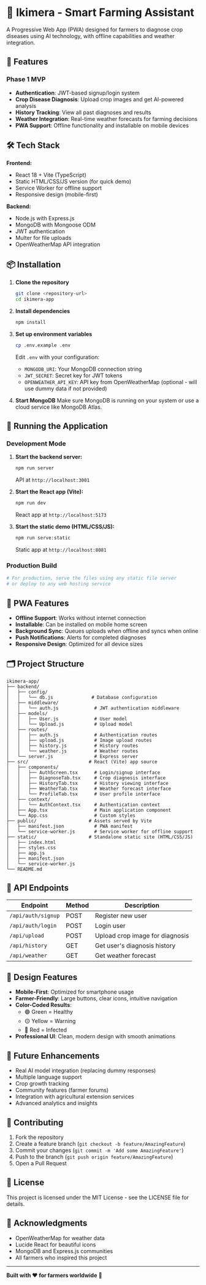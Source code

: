 # 🌾 Ikimera - Smart Farming Assistant

A Progressive Web App (PWA) designed for farmers to diagnose crop diseases using AI technology, with offline capabilities and weather integration.

## 🚀 Features

### Phase 1 MVP
- **Authentication**: JWT-based signup/login system
- **Crop Disease Diagnosis**: Upload crop images and get AI-powered analysis
- **History Tracking**: View all past diagnoses and results
- **Weather Integration**: Real-time weather forecasts for farming decisions
- **PWA Support**: Offline functionality and installable on mobile devices

## 🛠️ Tech Stack

**Frontend:**
- React 18 + Vite (TypeScript)
- Static HTML/CSS/JS version (for quick demo)
- Service Worker for offline support
- Responsive design (mobile-first)

**Backend:**
- Node.js with Express.js
- MongoDB with Mongoose ODM
- JWT authentication
- Multer for file uploads
- OpenWeatherMap API integration

## 📦 Installation

1. **Clone the repository**
   ```bash
   git clone <repository-url>
   cd ikimera-app
   ```

2. **Install dependencies**
   ```bash
   npm install
   ```

3. **Set up environment variables**
   ```bash
   cp .env.example .env
   ```
   Edit `.env` with your configuration:
   - `MONGODB_URI`: Your MongoDB connection string
   - `JWT_SECRET`: Secret key for JWT tokens
   - `OPENWEATHER_API_KEY`: API key from OpenWeatherMap (optional - will use dummy data if not provided)

4. **Start MongoDB**
   Make sure MongoDB is running on your system or use a cloud service like MongoDB Atlas.

## 🚀 Running the Application

### Development Mode

1. **Start the backend server:**
   ```bash
   npm run server
   ```
   API at `http://localhost:3001`

2. **Start the React app (Vite):**
   ```bash
   npm run dev
   ```
   React app at `http://localhost:5173`

3. **Start the static demo (HTML/CSS/JS):**
   ```bash
   npm run serve:static
   ```
   Static app at `http://localhost:8081`

### Production Build

```bash
# For production, serve the files using any static file server
# or deploy to any web hosting service
```

## 📱 PWA Features

- **Offline Support**: Works without internet connection
- **Installable**: Can be installed on mobile home screen
- **Background Sync**: Queues uploads when offline and syncs when online
- **Push Notifications**: Alerts for completed diagnoses
- **Responsive Design**: Optimized for all device sizes

## 🗂️ Project Structure

```
ikimera-app/
├── backend/
│   ├── config/
│   │   └── db.js              # Database configuration
│   ├── middleware/
│   │   └── auth.js             # JWT authentication middleware
│   ├── models/
│   │   ├── User.js             # User model
│   │   └── Upload.js           # Upload model
│   ├── routes/
│   │   ├── auth.js             # Authentication routes
│   │   ├── upload.js           # Image upload routes
│   │   ├── history.js          # History routes
│   │   └── weather.js          # Weather routes
│   └── server.js               # Express server
├── src/                      # React (Vite) app source
│   ├── components/
│   │   ├── AuthScreen.tsx      # Login/signup interface
│   │   ├── DiagnoseTab.tsx     # Crop diagnosis interface
│   │   ├── HistoryTab.tsx      # History viewing interface
│   │   ├── WeatherTab.tsx      # Weather forecast interface
│   │   └── ProfileTab.tsx      # User profile interface
│   ├── context/
│   │   └── AuthContext.tsx     # Authentication context
│   ├── App.tsx                 # Main application component
│   └── App.css                 # Custom styles
├── public/                   # Assets served by Vite
│   ├── manifest.json           # PWA manifest
│   └── service-worker.js       # Service worker for offline support
├── static/                   # Standalone static site (HTML/CSS/JS)
│   ├── index.html
│   ├── styles.css
│   ├── app.js
│   ├── manifest.json
│   └── service-worker.js
└── README.md
```

## 🔧 API Endpoints

| Endpoint | Method | Description |
|----------|--------|-------------|
| `/api/auth/signup` | POST | Register new user |
| `/api/auth/login` | POST | Login user |
| `/api/upload` | POST | Upload crop image for diagnosis |
| `/api/history` | GET | Get user's diagnosis history |
| `/api/weather` | GET | Get weather forecast |

## 🎨 Design Features

- **Mobile-First**: Optimized for smartphone usage
- **Farmer-Friendly**: Large buttons, clear icons, intuitive navigation
- **Color-Coded Results**: 
  - 🟢 Green = Healthy
  - 🟡 Yellow = Warning
  - 🔴 Red = Infected
- **Professional UI**: Clean, modern design with smooth animations

## 🔮 Future Enhancements

- Real AI model integration (replacing dummy responses)
- Multiple language support
- Crop growth tracking
- Community features (farmer forums)
- Integration with agricultural extension services
- Advanced analytics and insights

## 🤝 Contributing

1. Fork the repository
2. Create a feature branch (`git checkout -b feature/AmazingFeature`)
3. Commit your changes (`git commit -m 'Add some AmazingFeature'`)
4. Push to the branch (`git push origin feature/AmazingFeature`)
5. Open a Pull Request

## 📄 License

This project is licensed under the MIT License - see the LICENSE file for details.

## 🙏 Acknowledgments

- OpenWeatherMap for weather data
- Lucide React for beautiful icons
- MongoDB and Express.js communities
- All farmers who inspired this project

---

**Built with ❤️ for farmers worldwide** 🌾